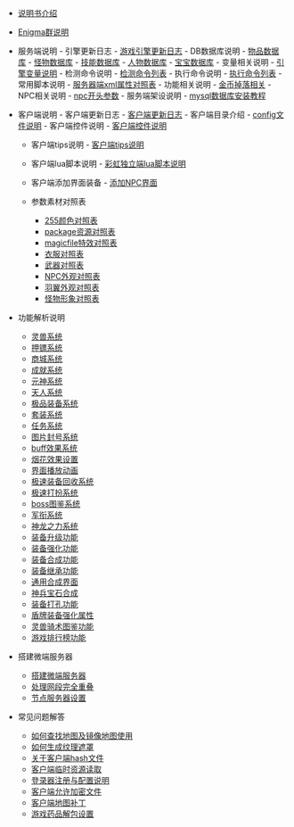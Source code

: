 

- [说明书介绍](home.md)
- [Enigma群说明](/eghelp.md)

- 服务端说明
           - 引擎更新日志
                    - [游戏引擎更新日志](/00/uplist.md)
               - DB数据库说明
                      - [物品数据库](/00/uplist.md)
                      - [怪物数据库](/00/uplist.md)
                      - [技能数据库](/00/uplist.md)
                      - [人物数据库](/00/uplist.md)
                      - [宝宝数据库](/00/uplist.md)
               - 变量相关说明
                       - [引擎变量说明](/00/uplist.md)
                - 检测命令说明
                      - [检测命令列表](/00/uplist.md)
                - 执行命令说明
                      - [执行命令列表](/00/uplist.md)
                - 常用脚本说明
                      - [服务器端xml属性对照表](/00/uplist.md)
                - 功能相关说明
                      - [金币掉落相关](/00/uplist.md)
                - NPC相关说明
                      - [npc开头参数](/00/uplist.md)
                - 服务端架设说明
                      - [mysql数据库安装教程](/00/uplist.md)
    				

- 客户端说明
        - 客户端更新日志
              - [客户端更新日志](/00/uplist.md)
         - 客户端目录介绍
              - [config文件说明](/00/uplist.md)
        - 客户端控件说明
              - [客户端控件说明](/00/uplist.md)
	- 客户端tips说明
             - [客户端tips说明](/00/uplist.md)
	- 客户端lua脚本说明
             - [彩虹独立端lua脚本说明](/00/uplist.md)
	- 客户端添加界面装备
             - [添加NPC界面](/00/uplist.md)
   
  - 参数素材对照表
     - [255颜色对照表](/02/uplist.md)
     - [package资源对照表](/02/uplist.md)
     - [magicfile特效对照表](/02/uplist.md)
     - [衣服对照表](/02/uplist.md)
     - [武器对照表](/02/uplist.md)
     - [NPC外观对照表](/02/uplist.md)
     - [羽翼外观对照表](/02/uplist.md)
     - [怪物形象对照表](/02/uplist.md)

- 功能解析说明
   - [灵兽系统](/02/uplist.md)
   - [押镖系统](/02/uplist.md)
   - [商城系统](/02/uplist.md)
   - [成就系统](/02/uplist.md)
   - [元神系统](/02/uplist.md)
   - [天人系统](/02/uplist.md)
   - [极品装备系统](/02/uplist.md)
   - [套装系统](/02/uplist.md)
   - [任务系统](/02/uplist.md)
   - [图片封号系统](/02/uplist.md)
   - [buff效果系统](/02/uplist.md)
   - [烟花效果设置](/02/uplist.md)
   - [界面播放动画](/02/uplist.md)
   - [极速装备回收系统](/02/uplist.md)
   - [极速打扮系统](/02/uplist.md)
   - [boss图鉴系统](/02/uplist.md)
   - [军衔系统](/02/uplist.md)
   - [神龙之力系统](/02/uplist.md)
   - [装备升级功能](/02/uplist.md)
   - [装备强化功能](/02/uplist.md)
   - [装备合成功能](/02/uplist.md)
   - [装备继承功能](/02/uplist.md)
   - [通用合成界面](/02/uplist.md)
   - [神兵宝石合成](/02/uplist.md)
   - [装备打孔功能](/02/uplist.md)
   - [盾牌装备强化属性](/02/uplist.md)
   - [灵兽骑术图鉴功能](/02/uplist.md)
   - [游戏排行榜功能 ](/02/uplist.md)

- 搭建微端服务器
    - [搭建微端服务器](/02/uplist.md)
    - [处理网段完全重叠](/02/uplist.md)
    - [节点服务器设置](/02/uplist.md)

- 常见问题解答
     - [如何查找地图及镜像地图使用](/02/uplist.md)
     - [如何生成纹理遮罩](/02/uplist.md)
     - [关于客户端hash文件](/02/uplist.md)
     - [客户端临时资源读取](/02/uplist.md)
     - [登录器注册与配置说明](/02/uplist.md)
     - [客户端允许加密文件](/02/uplist.md)
     - [客户端地图补丁](/02/uplist.md)
     - [游戏药品解包设置](/02/uplist.md)

